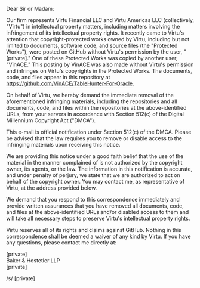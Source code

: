 Dear Sir or Madam:

Our firm represents Virtu Financial LLC and Virtu Americas LLC (collectively, "Virtu") in intellectual property matters, including matters involving the infringement of its intellectual property rights. It recently came to Virtu's attention that copyright-protected works owned by Virtu, including but not limited to documents, software code, and source files (the "Protected Works"), were posted on GitHub without Virtu's permission by the user, "[private]." One of these Protected Works was copied by another user, "VinACE." This posting by VinACE was also made without Virtu's permission and infringes on Virtu's copyrights in the Protected Works. The documents, code, and files appear in this repository at https://github.com/VinACE/TableHunter-For-Oracle.

On behalf of Virtu, we hereby demand the immediate removal of the aforementioned infringing materials, including the repositories and all documents, code, and files within the repositories at the above-identified URLs, from your servers in accordance with Section 512(c) of the Digital Millennium Copyright Act ("DMCA").

This e-mail is official notification under Section 512(c) of the DMCA. Please be advised that the law requires you to remove or disable access to the infringing materials upon receiving this notice.

We are providing this notice under a good faith belief that the use of the material in the manner complained of is not authorized by the copyright owner, its agents, or the law. The information in this notification is accurate, and under penalty of perjury, we state that we are authorized to act on behalf of the copyright owner. You may contact me, as representative of Virtu, at the address provided below.

We demand that you respond to this correspondence immediately and provide written assurances that you have removed all documents, code, and files at the above-identified URLs and/or disabled access to them and will take all necessary steps to preserve Virtu's intellectual property rights.

Virtu reserves all of its rights and claims against GitHub. Nothing in this correspondence shall be deemed a waiver of any kind by Virtu. If you have any questions, please contact me directly at:

[private]  
Baker & Hostetler LLP  
[private]

/s/ [private]
